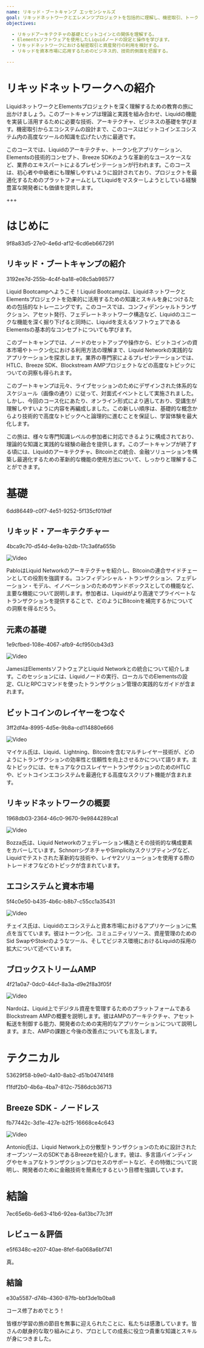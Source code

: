 ```yaml
---
name: リキッド・ブートキャンプ エッセンシャルズ
goal: リキッドネットワークとエレメンツプロジェクトを包括的に理解し、機密取引、トークン化、分散型ネットワークアーキテクチャにおける高度なソリューションの実装方法を学びます。
objectives: 

  - リキッドアーキテクチャの基礎とビットコインとの関係を理解する。
  - Elementsソフトウェアを使用したLiquidノードの設定と操作を学びます。
  - リキッドネットワークにおける秘密取引と資産発行の利用を検討する。
  - リキッドを資本市場に応用するためのビジネス的、技術的側面を把握する。

---
```

# リキッドネットワークへの紹介

LiquidネットワークとElementsプロジェクトを深く理解するための教育の旅に出かけましょう。このブートキャンプは理論と実践を組み合わせ、Liquidの機能を実装し活用するために必要な技術、アーキテクチャ、ビジネスの基礎を学びます。機密取引からエコシステムの設計まで、このコースはビットコインエコシステム内の高度なツールの知識を広げたい方に最適です。

このコースでは、Liquidのアーキテクチャ、トークン化アプリケーション、Elementsの技術的コンセプト、Breeze SDKのような革新的なユースケースなど、業界のエキスパートによるプレゼンテーションが行われます。このコースは、初心者や中級者にも理解しやすいように設計されており、プロジェクトを最適化するためのプラットフォームとしてLiquidをマスターしようとしている経験豊富な開発者にも価値を提供します。

+++
# はじめに

<partId>9f8a83d5-27e0-4e6d-af12-6cd6eb667291</partId>

## リキッド・ブートキャンプの紹介

<chapterId>3192ee7d-255b-4c4f-ba18-e08c5ab98577</chapterId>

Liquid Bootcampへようこそ！Liquid Bootcampは、LiquidネットワークとElementsプロジェクトを効果的に活用するための知識とスキルを身につけるための包括的なトレーニングです。このコースでは、コンフィデンシャルトランザクション、アセット発行、フェデレートネットワーク構造など、Liquidのユニークな機能を深く掘り下げると同時に、Liquidを支えるソフトウェアであるElementsの基本的なコンセプトについても学びます。

このブートキャンプでは、ノードのセットアップや操作から、ビットコインの資本市場やトークン化における利用方法の理解まで、Liquid Networkの実践的なアプリケーションを探求します。業界の専門家によるプレゼンテーションでは、HTLC、Breeze SDK、Blockstream AMPプロジェクトなどの高度なトピックについての洞察も得られます。

このブートキャンプは元々、ライブセッションのためにデザインされた体系的なスケジュール（画像の通り）に従って、対面式イベントとして実施されました。しかし、今回のコース化にあたり、オンライン形式により適しており、受講生が理解しやすいように内容を再編成しました。この新しい順序は、基礎的な概念からより技術的で高度なトピックへと論理的に進むことを保証し、学習体験を最大化します。

この旅は、様々な専門知識レベルの参加者に対応できるように構成されており、理論的な知識と実践的な経験の融合を提供します。このブートキャンプが終了する頃には、Liquidのアーキテクチャ、Bitcoinとの統合、金融ソリューションを構築し最適化するための革新的な機能の使用方法について、しっかりと理解することができます。

# 基礎

<partId>6dd86449-c0f7-4e51-9252-5f135cf019df</partId>

## リキッド・アーキテクチャー

<chapterId>4bca9c70-d54d-4e9a-b2db-17c3a6fa655b</chapterId>

![Video](https://youtu.be/QCyWXVWkcAM)

PabloはLiquid Networkのアーキテクチャを紹介し、Bitcoinの連合サイドチェーンとしての役割を強調する。コンフィデンシャル・トランザクション、フェデレーション・モデル、イノベーションのためのサンドボックスとしての機能など、主要な機能について説明します。参加者は、Liquidがより高速でプライベートなトランザクションを提供することで、どのようにBitcoinを補完するかについての洞察を得るだろう。

## 元素の基礎

<chapterId>1e9cfbed-108e-4067-afb9-4cf950cb43d3</chapterId>

![Video](https://youtu.be/9Yu0dPAJSek)

JamesはElementsソフトウェアとLiquid Networkとの統合について紹介します。このセッションには、Liquidノードの実行、ローカルでのElementsの設定、CLIとRPCコマンドを使ったトランザクション管理の実践的なガイドが含まれます。

## ビットコインのレイヤーをつなぐ

<chapterId>3ff2df4a-8995-4d5e-9b8a-cd114880e666</chapterId>

![Video](https://youtu.be/zFvv0bn4ZWY)

マイケル氏は、Liquid、Lightning、Bitcoinを含むマルチレイヤー技術が、どのようにトランザクションの効率性と信頼性を向上させるかについて語ります。主なトピックには、セキュアなクロスレイヤートランザクションのためのHTLCや、ビットコインエコシステムを最適化する高度なスクリプト機能が含まれます。

## リキッドネットワークの概要

<chapterId>1968db03-2364-46c0-9670-9e9844289ca1</chapterId>

![Video](https://youtu.be/6wNeHQBlhA4)

Bozza氏は、Liquid Networkのフェデレーション構造とその技術的な構成要素をカバーしています。SchnorrシグネチャやSimplicityスクリプティングなど、Liquidでテストされた革新的な技術や、レイヤ2ソリューションを使用する際のトレードオフなどのトピックが含まれています。

## エコシステムと資本市場

<chapterId>5f4c0e50-b435-4b6c-b8b7-c55cc1a35431</chapterId>

![Video](https://youtu.be/IAdOxZyx7-Y)

チェイス氏は、Liquidのエコシステムと資本市場におけるアプリケーションに焦点を当てています。彼はトークン化、コミュニティリソース、資産管理のためのSid SwapやStokrのようなツール、そしてビジネス環境におけるLiquidの採用の拡大について述べています。

## ブロックストリームAMP

<chapterId>4f21a0a7-0dc0-44cf-8a3a-d9e2f8a3f05f</chapterId>

![Video](https://youtu.be/AnMiD9amSUg)

Nardoは、Liquid上でデジタル資産を管理するためのプラットフォームであるBlockstream AMPの概要を説明します。彼はAMPのアーキテクチャ、アセット転送を制御する能力、開発者のための実用的なアプリケーションについて説明します。また、AMPの課題と今後の改善点についても言及します。

# テクニカル

<partId>53629f58-b9e0-4a10-8ab2-d51b047414f8</partId>

<chapterId>f1fdf2b0-4b6a-4ba7-812c-7586dcb36713</chapterId>

## Breeze SDK - ノードレス

<chapterId>fb77442c-3d1e-427e-b2f5-16668ce4c643</chapterId>

![Video](https://youtu.be/ucc3a-udbgo)

Antonio氏は、Liquid Network上の分散型トランザクションのために設計されたオープンソースのSDKであるBreezeを紹介します。彼は、多言語バインディングやセキュアなトランザクションプロセスのサポートなど、その特徴について説明し、開発者のために金融技術を簡素化するという目標を強調しています。

# 結論

<partId>7ec65e6b-6e63-41b6-92ea-6a13bc77c3ff</partId>

## レビュー＆評価

<chapterId>e5f6348c-e207-40ae-8fef-6a068a6bf741</chapterId>

<isCourseReview>真</isCourseReview>。

## 結論

<chapterId>e30a5587-d74b-4360-87fb-bbf3de1b0ba8</chapterId>

コース修了おめでとう！

皆様が学習の旅の節目を無事に迎えられたことに、私たちは感激しています。皆さんの献身的な取り組みにより、プロとしての成長に役立つ貴重な知識とスキルが身につきました。